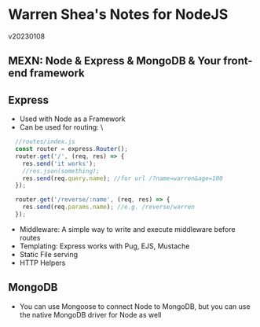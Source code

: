 # Warren Shea's Notes for NodeJS
v20230108

## MEXN: Node & Express & MongoDB & Your front-end framework

## Express
* Used with Node as a Framework
* Can be used for routing: \
```javascript
  //routes/index.js
  const router = express.Router();
  router.get('/', (req, res) => {
    res.send('it works');
    //res.json(something);
    res.send(req.query.name); //for url /?name=warren&age=100
  });

  router.get('/reverse/:name', (req, res) => {
    res.send(req.params.name); //e.g. /reverse/warren
  });
```

* Middleware: A simple way to write and execute middleware before routes
* Templating: Express works with Pug, EJS, Mustache
* Static File serving
* HTTP Helpers

## MongoDB
* You can use Mongoose to connect Node to MongoDB, but you can use the native MongoDB driver for Node as well

